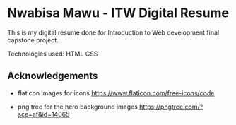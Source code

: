 
# Nwabisa Mawu - ITW Digital Resume

This is my digital resume done for Introduction to Web development final capstone project.

Technologies used:
HTML
CSS


## Acknowledgements

- flaticon images for icons
https://www.flaticon.com/free-icons/code 

- png tree for the hero background images
https://pngtree.com/?sce=af&id=14065
